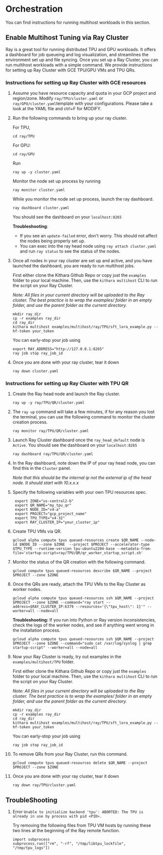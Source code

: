 # Orchestration

You can find instructions for running multihost workloads in this section.

## Enable Multihost Tuning via Ray Cluster

Ray is a great tool for running distributed TPU and GPU workloads. It offers a dashboard for job queueing and log visualization, and streamlines the environment set up and file syncing. Once you set up a Ray Cluster, you can run multihost workloads with a simple command. We provide instructions for setting up Ray Cluster with GCE TPU/GPU VMs and TPU QRs.

### Instructions for setting up Ray Cluster with GCE resources

1. Assume you have resource capacity and quota in your GCP project and region/zone. Modify `ray/TPU/cluster.yaml` or `ray/GPU/cluster.yaml`template with your configurations. Please take a look at the YAML file and ctrl+F for MODIFY.

2. Run the following commands to bring up your ray cluster.

   For TPU,

   ```
   cd ray/TPU
   ```

   For GPU:

   ```
   cd ray/GPU
   ```

   Run

   ```
   ray up -y cluster.yaml
   ```

   Monitor the node set up process by running

   ```
   ray monitor cluster.yaml
   ```

   While you monitor the node set up process, launch the ray dashboard.

   ```
   ray dashboard cluster.yaml
   ```

   You should see the dashboard on your `localhost:8265`

   **Troubleshooting**:

   - If you see an `update-failed` error, don't worry. This should not affect the nodes being properly set up.
   - You can exec into the ray head node using `ray attach cluster.yaml` and run `ray status` to see the status of the nodes.

3. Once all nodes in your ray cluster are set up and active, and you have launched the dashboard, you are ready to run multihost jobs.

   First either clone the Kithara Github Repo or copy just the `examples` folder to your local machine.
   Then, use the `kithara multihost` CLI to run the script on your Ray Cluster.

   _Note: All files in your current directory will be uploaded to the Ray cluster. The best practice is to wrap the examples/ folder in an empty folder, and use the parent folder as the current directory._

   ```
   mkdir ray_dir 
   cp -r examples ray_dir 
   cd ray_dir
   kithara multihost examples/multihost/ray/TPU/sft_lora_example.py --hf-token your_token
   ```

   You can early-stop your job using

   ```
   export RAY_ADDRESS="http://127.0.0.1:8265"
   ray job stop ray_job_id
   ```

4. Once you are done with your ray cluster, tear it down

   `ray down cluster.yaml`

### Instructions for setting up Ray Cluster with TPU QR

1. Create the Ray head node and launch the Ray cluster.
   ```
   ray up -y ray/TPU/QR/cluster.yaml
   ```
2. The `ray up` command will take a few minutes, if for any reason you lost the terminal,
   you can use the following command to monitor the cluster creation process.
   ```
   ray monitor ray/TPU/QR/cluster.yaml
   ```
3. Launch Ray Cluster dashboard once the `ray_head_default` node is `Active`. You should see the dashboard on your `localhost:8265`

   ```
   ray dashboard ray/TPU/QR/cluster.yaml
   ```

4. In the Ray dashboard, note down the IP of your ray head node, you can find this in the `Cluster` panel.

   _Note that this should be the internal ip not the external ip of the head node. It should start with 10.x.x.x_

5. Specify the following variables with your own TPU resources spec.

   ```
    export ZONE="us-central2-b"
    export QR_NAME="my_tpu_qr"
    export NODE_ID="v4-a"
    export PROJECT="gcp_project_name"
    export TPU_TYPE="v4-32"
    export RAY_CLUSTER_IP="your_cluster_ip"
   ```

6. Create TPU VMs via QR.

   ```
   gcloud alpha compute tpus queued-resources create $QR_NAME --node-id $NODE_ID --zone $ZONE  --project $PROJECT --accelerator-type $TPU_TYPE --runtime-version tpu-ubuntu2204-base --metadata-from-file='startup-script=ray/TPU/QR/qr_worker_startup_script.sh'
   ```

7. Monitor the status of the QR creation with the following command.

   ```
   gcloud compute tpus queued-resources describe $QR_NAME --project $PROJECT --zone $ZONE
   ```

8. Once the QRs are ready, attach the TPU VMs to the Ray Cluster as worker nodes.

   ```
   gcloud alpha compute tpus queued-resources ssh $QR_NAME --project $PROJECT --zone $ZONE --command="ray start --address=$RAY_CLUSTER_IP:6379 --resources='{\"tpu_host\": 1}'" --worker=all --node=all
   ```

   **Troubleshooting:** If you run into Python or Ray version inconsistencies, check the logs of the worker nodes, and see if anything went wrong in the installation process. 

   ```
   gcloud alpha compute tpus queued-resources ssh $QR_NAME --project $PROJECT --zone $ZONE --command="sudo cat /var/log/syslog | grep startup-script" --worker=all --node=all
   ```

9. Now your Ray Cluster is ready, try out examples in the `examples/multihost/TPU` folder.

   First either clone the Kithara Github Repo or copy just the `examples` folder to your local machine.
   Then, use the `kithara multihost` CLI to run the script on your Ray Cluster. 

   _Note: All files in your current directory will be uploaded to the Ray cluster. The best practice is to wrap the examples/ folder in an empty folder, and use the parent folder as the current directory._

   ```
   mkdir ray_dir 
   cp -r examples ray_dir 
   cd ray_dir
   kithara multihost examples/multihost/ray/TPU/sft_lora_example.py --hf-token your_token
   ```
   You can early-stop your job using

   `ray job stop ray_job_id`

10. To remove QRs from your Ray Cluster, run this command.

    ```
    gcloud compute tpus queued-resources delete $QR_NAME --project $PROJECT --zone $ZONE
    ```

11. Once you are done with your ray cluster, tear it down

    `ray down ray/TPU/cluster.yaml`

## TroubleShooting

1. Error `Unable to initialize backend 'tpu': ABORTED: The TPU is already in use by process with pid <PID>.`

   Try removing the following files from TPU VM hosts by running these two lines at the beginning of the Ray remote function.

   ```
   import subprocess
   subprocess.run(["rm", "-rf", "/tmp/libtpu_lockfile", "/tmp/tpu_logs"])
   ```
